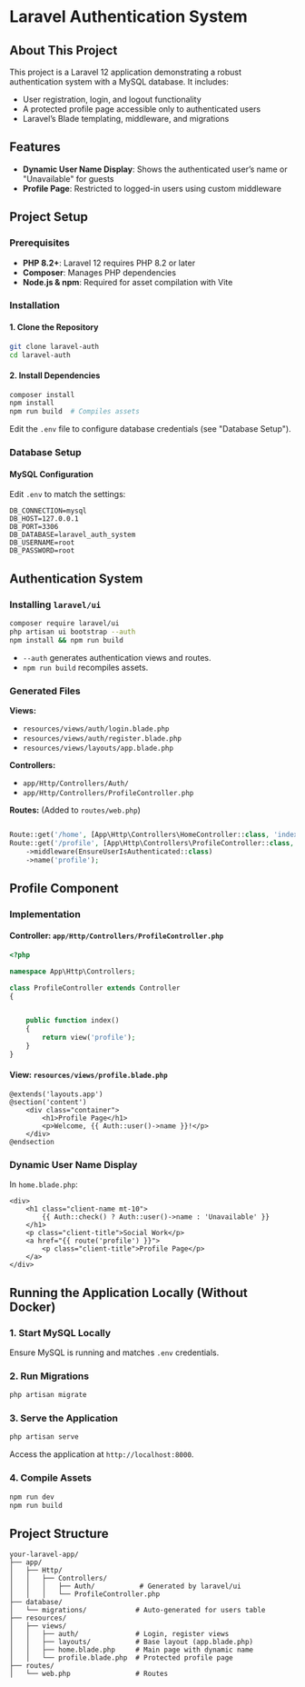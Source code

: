 # Laravel Authentication System


## About This Project

This project is a Laravel 12 application demonstrating a robust authentication system with a MySQL database. It includes:

- User registration, login, and logout functionality
- A protected profile page accessible only to authenticated users
- Laravel’s Blade templating, middleware, and migrations

## Features

- **Dynamic User Name Display**: Shows the authenticated user’s name or "Unavailable" for guests
- **Profile Page**: Restricted to logged-in users using custom middleware

## Project Setup

### Prerequisites

- **PHP 8.2+**: Laravel 12 requires PHP 8.2 or later
- **Composer**: Manages PHP dependencies
- **Node.js & npm**: Required for asset compilation with Vite

### Installation

#### 1. Clone the Repository

```bash
git clone laravel-auth
cd laravel-auth
```

#### 2. Install Dependencies

```bash
composer install
npm install
npm run build  # Compiles assets
```


Edit the `.env` file to configure database credentials (see "Database Setup").

### Database Setup

#### MySQL Configuration

Edit `.env` to match the settings:

```env
DB_CONNECTION=mysql
DB_HOST=127.0.0.1
DB_PORT=3306
DB_DATABASE=laravel_auth_system
DB_USERNAME=root
DB_PASSWORD=root
```

## Authentication System

### Installing `laravel/ui`

```bash
composer require laravel/ui
php artisan ui bootstrap --auth
npm install && npm run build
```

- `--auth` generates authentication views and routes.
- `npm run build` recompiles assets.

### Generated Files

**Views:**
- `resources/views/auth/login.blade.php`
- `resources/views/auth/register.blade.php`
- `resources/views/layouts/app.blade.php`

**Controllers:**
- `app/Http/Controllers/Auth/`
- `app/Http/Controllers/ProfileController.php`

**Routes:** (Added to `routes/web.php`)

```php

Route::get('/home', [App\Http\Controllers\HomeController::class, 'index'])->name('home');
Route::get('/profile', [App\Http\Controllers\ProfileController::class, 'index'])
    ->middleware(EnsureUserIsAuthenticated::class)
    ->name('profile');
```

## Profile Component

### Implementation

#### Controller: `app/Http/Controllers/ProfileController.php`

```php
<?php

namespace App\Http\Controllers;

class ProfileController extends Controller
{


    public function index()
    {
        return view('profile');
    }
}
```

#### View: `resources/views/profile.blade.php`

```blade
@extends('layouts.app')
@section('content')
    <div class="container">
        <h1>Profile Page</h1>
        <p>Welcome, {{ Auth::user()->name }}!</p>
    </div>
@endsection
```

### Dynamic User Name Display

In `home.blade.php`:

```blade
<div>
    <h1 class="client-name mt-10">
        {{ Auth::check() ? Auth::user()->name : 'Unavailable' }}
    </h1>
    <p class="client-title">Social Work</p>
    <a href="{{ route('profile') }}">
        <p class="client-title">Profile Page</p>
    </a>
</div>
```

## Running the Application Locally (Without Docker)

### 1. Start MySQL Locally
Ensure MySQL is running and matches `.env` credentials.

### 2. Run Migrations
```bash
php artisan migrate
```

### 3. Serve the Application
```bash
php artisan serve
```
Access the application at `http://localhost:8000`.

### 4. Compile Assets
```bash
npm run dev  
npm run build
```

## Project Structure

```
your-laravel-app/
├── app/
│   ├── Http/
│   │   ├── Controllers/
│   │   │   ├── Auth/           # Generated by laravel/ui
│   │   │   └── ProfileController.php
├── database/
│   └── migrations/            # Auto-generated for users table
├── resources/
│   ├── views/
│   │   ├── auth/              # Login, register views
│   │   ├── layouts/           # Base layout (app.blade.php)
│   │   ├── home.blade.php     # Main page with dynamic name
│   │   └── profile.blade.php  # Protected profile page
├── routes/
│   └── web.php                # Routes
```
